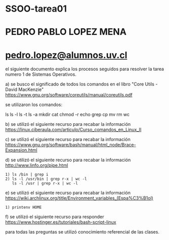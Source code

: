 # SSOO-tarea01
# PEDRO PABLO LOPEZ MENA
# pedro.lopez@alumnos.uv.cl

el siguiente documento explica los procesos seguidos para resolver la tarea numero 1 de Sistemas Operativos. 


a) se busco el significado de todos los comandos en el libro "Core Utils - David MacKenzie" https://www.gnu.org/software/coreutils/manual/coreutils.pdf

se utilizaron los comandos: 

ls 
ls -l 
ls -t 
ls -a 
mkdir 
cat 
chmod -r
echo 
grep 
cp 
mv
rm 
wc

b) se utilizó el siguiente recurso para recabar la información https://linux.ciberaula.com/articulo/Curso_comandos_en_Linux_II

c) se utilizó el siguiente recurso para recabar la información https://www.gnu.org/software/bash/manual/html_node/Brace-Expansion.html

d) se utilizó el siguiente recurso para recabar la información http://www.linfo.org/pipe.html

	1) ls /bin | grep i 
	2) ls -l /usr/bin | grep r-x | wc -l 
	   ls -l /usr | grep r-x | wc -l 

e) se utilizó el siguiente recurso para recabar la información https://wiki.archlinux.org/title/Environment_variables_(Espa%C3%B1ol)

	1) printenv HOME 

f) se utilizó el siguiente recurso para responder https://www.hostinger.es/tutoriales/bash-script-linux

para todas las preguntas se utilizó conocimiento referencial de las clases. 
